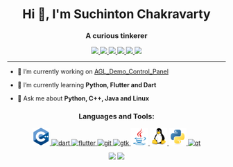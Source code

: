 <h1 align="center">Hi 👋, I'm Suchinton Chakravarty</h1>
<h3 align="center">A curious tinkerer</h3>

<!-- Social Section -->

<p align="center">
  <a href= "https://www.linkedin.com/in/suchinton-chakravarty/">
    <img src="https://img.icons8.com/material-outlined/30/689d6a/linkedin.png"/>
  </a>
  <a href= "mailto:suchinton.2001@gmail.com">
    <img src="https://img.icons8.com/material-outlined/30/689d6a/mail.png"/>
  </a>
  <a href= "https://suchinton.github.io">
    <img src="https://img.icons8.com/material-outlined/30/689d6a/geography.png"/>
  </a>
  <a href="https://open.spotify.com/user/uel8cyibwodsdmwdb6t3r8zr6?si=ae095f5c02c84099">
    <img src="https://img.icons8.com/material-outlined/30/689d6a/spotify.png"/>
  </a>
  <a href="https://www.instagram.com/suchinton_never_/">
    <img src="https://img.icons8.com/material-outlined/30/689d6a/instagram.png"/>
  </a>
  <a href="https://suchinton.github.io/articles/index.xml">
    <img src="https://img.icons8.com/material-outlined/30/689d6a/rss.png"/>
  </a>
</p>

---

- 🔭 I’m currently working on [AGL_Demo_Control_Panel](https://github.com/suchinton/AGL_Demo_Control_Panelhttps://github.com/suchinton/AGL_Demo_Control_Panel)

- 🌱 I’m currently learning **Python, Flutter and Dart**

- 💬 Ask me about **Python, C++, Java and Linux**

<p align="left">
</p>

<h3 align="center">Languages and Tools:</h3>
<p align="center">
 </a> <a href="https://www.w3schools.com/cpp/" target="_blank" rel="noreferrer"> <img src="https://raw.githubusercontent.com/devicons/devicon/master/icons/cplusplus/cplusplus-original.svg" alt="cplusplus" width="40" height="40"/> </a> <a href="https://dart.dev" target="_blank" rel="noreferrer"> <img src="https://www.vectorlogo.zone/logos/dartlang/dartlang-icon.svg" alt="dart" width="40" height="40"/> </a> <a href="https://flutter.dev" target="_blank" rel="noreferrer"> <img src="https://www.vectorlogo.zone/logos/flutterio/flutterio-icon.svg" alt="flutter" width="40" height="40"/> </a> <a href="https://git-scm.com/" target="_blank" rel="noreferrer"> <img src="https://www.vectorlogo.zone/logos/git-scm/git-scm-icon.svg" alt="git" width="40" height="40"/> </a> <a href="https://www.gtk.org/" target="_blank" rel="noreferrer"> <img src="https://upload.wikimedia.org/wikipedia/commons/7/71/GTK_logo.svg" alt="gtk" width="40" height="40"/> </a> <a href="https://www.java.com" target="_blank" rel="noreferrer"> <img src="https://raw.githubusercontent.com/devicons/devicon/master/icons/java/java-original.svg" alt="java" width="40" height="40"/> </a> <a href="https://www.linux.org/" target="_blank" rel="noreferrer"> <img src="https://raw.githubusercontent.com/devicons/devicon/master/icons/linux/linux-original.svg" alt="linux" width="40" height="40"/> </a> <a href="https://www.python.org" target="_blank" rel="noreferrer"> <img src="https://raw.githubusercontent.com/devicons/devicon/master/icons/python/python-original.svg" alt="python" width="40" height="40"/> </a> <a href="https://www.qt.io/" target="_blank" rel="noreferrer"> <img src="https://upload.wikimedia.org/wikipedia/commons/0/0b/Qt_logo_2016.svg" alt="qt" width="40" height="40"/> </a> </p>

<p align="center">
  <img src="https://github-readme-stats.vercel.app/api?username=suchinton&show_icons=true&theme=transparent&hide_border=true" width="400">
  <img src="https://github-readme-streak-stats.herokuapp.com?user=suchinton&theme=transparent&hide_border=true" width="400">
</p>

